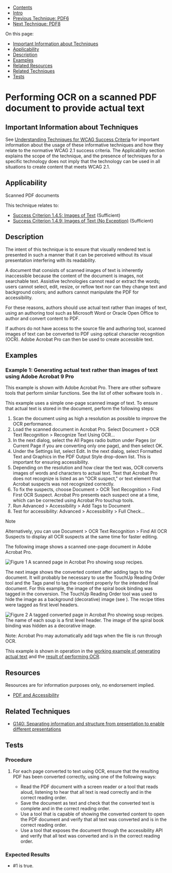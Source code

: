-   [Contents](https://www.w3.org/WAI/WCAG21/Techniques/#techniques "Table of Contents")
-   [Intro](https://www.w3.org/WAI/WCAG21/Techniques/#introduction "Introduction to Techniques")
-   [Previous Technique: PDF6](PDF6)
-   [Next Technique: PDF8](PDF8)

On this page:

-   [Important Information about Techniques](#important-information)
-   [Applicability](#applicability)
-   [Description](#description)
-   [Examples](#examples)
-   [Related Resources](#resources)
-   [Related Techniques](#related)
-   [Tests](#tests)

Performing OCR on a scanned PDF document to provide actual text
===============================================================

Important Information about Techniques
--------------------------------------

See [Understanding Techniques for WCAG Success Criteria](https://www.w3.org/WAI/WCAG21/Understanding/understanding-techniques) for important information about the usage of these informative techniques and how they relate to the normative WCAG 2.1 success criteria. The Applicability section explains the scope of the technique, and the presence of techniques for a specific technology does not imply that the technology can be used in all situations to create content that meets WCAG 2.1.

Applicability
-------------

Scanned PDF documents

This technique relates to:

-   [Success Criterion 1.4.5: Images of Text](https://www.w3.org/WAI/WCAG21/Understanding/images-of-text) (Sufficient)
-   [Success Criterion 1.4.9: Images of Text (No Exception)](https://www.w3.org/WAI/WCAG21/Understanding/images-of-text-no-exception) (Sufficient)

Description
-----------

The intent of this technique is to ensure that visually rendered text is presented in such a manner that it can be perceived without its visual presentation interfering with its readability.

A document that consists of scanned images of text is inherently inaccessible because the content of the document is images, not searchable text. Assistive technologies cannot read or extract the words; users cannot select, edit, resize, or reflow text nor can they change text and background colors; and authors cannot manipulate the PDF for accessibility.

For these reasons, authors should use actual text rather than images of text, using an authoring tool such as Microsoft Word or Oracle Open Office to author and convert content to PDF.

If authors do not have access to the source file and authoring tool, scanned images of text can be converted to PDF using optical character recognition (OCR). Adobe Acrobat Pro can then be used to create accessible text.

Examples
--------

### Example 1: Generating actual text rather than images of text using Adobe Acrobat 9 Pro

This example is shown with Adobe Acrobat Pro. There are other software tools that perform similar functions. See the list of other software tools in [](#pdf_notes_acc-sup_files_applications).

This example uses a simple one-page scanned image of text. To ensure that actual text is stored in the document, perform the following steps:

1.  Scan the document using as high a resolution as possible to improve the OCR performance.
2.  Load the scanned document in Acrobat Pro. Select Document &gt; OCR Text Recognition &gt; Recognize Text Using OCR...
3.  In the next dialog, select the All Pages radio button under Pages (or Current Page if you are converting only one page), and then select OK.
4.  Under the Settings list, select Edit. In the next dialog, select Formatted Text and Graphics in the PDF Output Style drop-down list. This is important for ensuring accessibility.
5.  Depending on the resolution and how clear the text was, OCR converts images of words and characters to actual text. Text that Acrobat Pro does not recognize is listed as an "OCR suspect," or text element that Acrobat suspects was not recognized correctly.
6.  To fix the suspects, choose Document &gt; OCR Text Recognition &gt; Find First OCR Suspect. Acrobat Pro presents each suspect one at a time, which can be corrected using Acrobat Pro touchup tools.
7.  Run Advanced &gt; Accessibility &gt; Add Tags to Document
8.  Test for accessibility: Advanced &gt; Accessibility &gt; Full Check...

Note

Alternatively, you can use Document &gt; OCR Text Recognition &gt; Find All OCR Suspects to display all OCR suspects at the same time for faster editing.

The following image shows a scanned one-page document in Adobe Acrobat Pro.

![Figure 1 A scanned page in Acrobat Pro showing soup recipes.](img/ocr1.jpg)

The next image shows the converted content after adding tags to the document. It will probably be necessary to use the TouchUp Reading Order tool and the Tags panel to tag the content properly for the intended final document. For this example, the image of the spiral book binding was tagged in the conversion. The TouchUp Reading Order tool was used to hide the image as a background (decorative) image (see [](#PDF4)). The recipe titles were tagged as first level headers.

![Figure 2 A tagged converted page in Acrobat Pro showing soup recipes. The name of each soup is a first level header. The image of the spiral book binding was hidden as a decorative image.](img/ocr3.jpg)

Note: Acrobat Pro may automatically add tags when the file is run through OCR.

This example is shown in operation in the [working example of generating actual text](../../working-examples/pdf-ocr/ocr-example.pdf) and the [result of performing OCR](../../working-examples/pdf-ocr/ocr-example-tagged.pdf).

Resources
---------

Resources are for information purposes only, no endorsement implied.

-   [PDF and Accessibility](http://www.adobe.com/accessibility/products/acrobat.html)

Related Techniques
------------------

-   [G140: Separating information and structure from presentation to enable different presentations](https://www.w3.org/WAI/WCAG21/Techniques/general/G140)

Tests
-----

### Procedure

1.  For each page converted to text using OCR, ensure that the resulting PDF has been converted correctly, using one of the following ways:

    -   Read the PDF document with a screen reader or a tool that reads aloud, listening to hear that all text is read correctly and in the correct reading order.
    -   Save the document as text and check that the converted text is complete and in the correct reading order.
    -   Use a tool that is capable of showing the converted content to open the PDF document and verify that all text was converted and is in the correct reading order.
    -   Use a tool that exposes the document through the accessibility API and verify that all text was converted and is in the correct reading order.

### Expected Results

-   \#1 is true.
